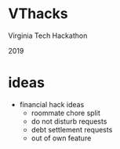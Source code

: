 # VThacks
Virginia Tech Hackathon

2019


# ideas
* financial hack ideas
  * roommate chore split
  * do not disturb requests
  * debt settlement requests
  * out of own feature

